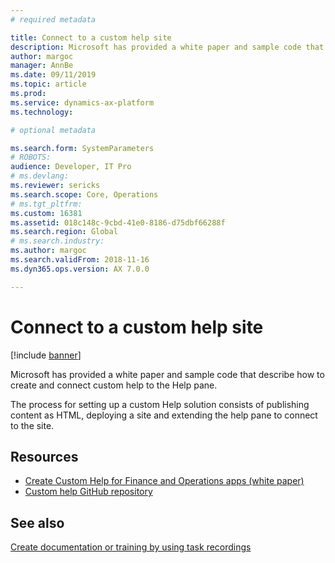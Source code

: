```yaml
---
# required metadata

title: Connect to a custom help site
description: Microsoft has provided a white paper and sample code that describe how to create and connect custom help to the Help pane.  
author: margoc
manager: AnnBe
ms.date: 09/11/2019
ms.topic: article
ms.prod: 
ms.service: dynamics-ax-platform
ms.technology: 

# optional metadata

ms.search.form: SystemParameters
# ROBOTS: 
audience: Developer, IT Pro
# ms.devlang: 
ms.reviewer: sericks
ms.search.scope: Core, Operations
# ms.tgt_pltfrm: 
ms.custom: 16381
ms.assetid: 018c148c-9cbd-41e0-8186-d75dbf66288f
ms.search.region: Global
# ms.search.industry: 
ms.author: margoc
ms.search.validFrom: 2018-11-16
ms.dyn365.ops.version: AX 7.0.0

---
```


# Connect to a custom help site

[!include [banner](../includes/banner.md)]

Microsoft has provided a white paper and sample code that describe how to create and connect custom help to the Help pane.

The process for setting up a custom Help solution consists of publishing content as HTML, deploying a site and extending the help pane to connect to the site.

## Resources

- [Create Custom Help for Finance and Operations apps (white paper)](https://go.microsoft.com/fwlink/?linkid=2041185)
- [Custom help GitHub repository](https://github.com/microsoft/dynamics356f-o-custom-help)

## See also

[Create documentation or training by using task recordings](../../dev-itpro/user-interface/task-recorder-training-docs.md)
